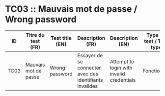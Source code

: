 TC03 :: Mauvais mot de passe / Wrong password
=============================================

| ID   | Titre du test (FR)   | Test title (EN) | Description (FR)                                        | Description (EN)                          | Type de test / Test type | Données de test / Test data | Résultat attendu (FR)   | Expected result (EN) | Status |
|------|----------------------|-----------------|---------------------------------------------------------|-------------------------------------------|--------------------------|-----------------------------|-------------------------|----------------------|--------|
| TC03 | Mauvais mot de passe | Wrong password  | Essayer de se connecter avec des identifiants invalides | Attempt to login with invalid credentials | Fonctionnel              | username=test, mdp=1234     | Erreur d’identification | Login error shown    | Pass   |
